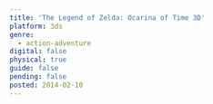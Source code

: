 ```yaml
---
title: 'The Legend of Zelda: Ocarina of Time 3D'
platform: 3ds
genre:
  - action-adventure
digital: false
physical: true
guide: false
pending: false
posted: 2014-02-10
---
```

